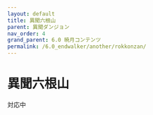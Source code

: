 ```yaml
---
layout: default
title: 異聞六根山
parent: 異聞ダンジョン
nav_order: 4
grand_parent: 6.0 暁月コンテンツ
permalink: /6.0_endwalker/another/rokkonzan/
---
```


# 異聞六根山

対応中
